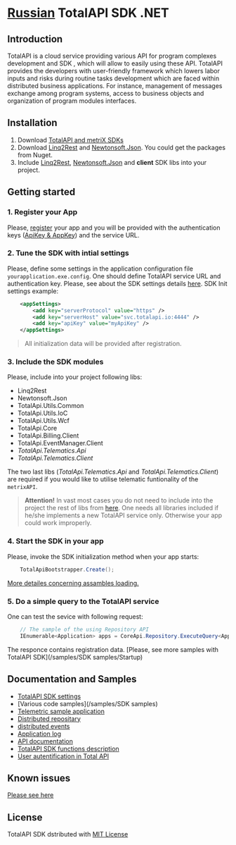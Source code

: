 [Russian](documentation/ru/README.md)
TotalAPI SDK .NET
====================
Introduction
----------------------------------------
TotalAPI is a cloud service providing various API for program complexes development and SDK , which will allow to easily using these API.
TotalAPI provides the developers with user-friendly framework which lowers labor inputs and risks during routine tasks development which are faced within distributed business applications. For instance, management of messages exchange among program systems, access to business objects and organization of program modules interfaces.

Installation
-------------------------------------------
1.  Download [TotalAPI and metriX SDKs](./dist/NET45/)
2.  Download [Linq2Rest](https://www.nuget.org/packages/Linq2Rest/) and [Newtonsoft.Json](https://www.nuget.org/packages/newtonsoft.json/). You could get the packages from Nuget.
3.  Include [Linq2Rest](https://www.nuget.org/packages/Linq2Rest/), [Newtonsoft.Json](https://www.nuget.org/packages/newtonsoft.json/) and  **client** SDK libs into your project.

Getting started
---------------------------------------------
### 1. Register your App
Please, [register](http://billing.totalapi.io/#/applications) your app and you will be provided with the authentication keys ([ApiKey & AppKey](/documentation/auth.md)) and the service URL.

### 2. Tune the SDK with intial settings
Please, define some settings in  the application configuration file `yourapplication.exe.config`.  One should define TotalAPI service URL and authentication key. Please, see about the SDK settings details [here](/documentation/sdksettings.md).
SDK Init settings example:
```xml
    <appSettings>
    	<add key="serverProtocol" value="https" />
    	<add key="serverHost" value="svc.totalapi.io:4444" />
        <add key="apiKey" value="myApiKey" />
    </appSettings>
```
> All initialization data will be provided after registration.

### 3. Include the SDK modules  
Please, include into your project following libs:

* Linq2Rest
* Newtonsoft.Json
* TotalApi.Utils.Common
* TotalApi.Utils.IoC
* TotalApi.Utils.Wcf
* TotalApi.Core
* TotalApi.Billing.Client
* TotalApi.EventManager.Client
* *TotalApi.Telematics.Api*
* *TotalApi.Telematics.Client*

The two last libs (*TotalApi.Telematics.Api* and *TotalApi.Telematics.Client*) are required if you would like to utilise telematic funtionality of the `metrixAPI`. 

> **Attention!** 
> In vast most cases you do not need to include into the project the rest of libs from [here](../../dist/net45/). One needs all libraries included if he/she implements a new TotalAPI service only.  Otherwise your app could work improperly.

### 4. Start the SDK in your app
Please, invoke the SDK initialization method when your app starts:
```C#    
    TotalApiBootstrapper.Create();
```
[More detailes concerning assambles loading.](/documentation/sdkload.md)

### 5. Do a simple query to the TotalAPI service
One can test the sevice with following request:
```C#
	// The sample of the using Repository API
	IEnumerable<Application> apps = CoreApi.Repository.ExecuteQuery<Application>();

```
The responce contains registration data.
[Please, see more samples with TotalAPI SDK](/samples/SDK samples/Startup)

Documentation and Samples
-------------------------------------------
* [TotalAPI SDK settings](/documentation/sdksettings.md)
* [Various code samples](/samples/SDK samples)
 * [Telemetric sample application](/documentation/sdksamplestele.md)
 * [Distributed repositary](/documentation/sdksamplesrepo.md)
 * [distributed events](/documentation/sdksamplesevent.md)
 * [Application log](/documentation/sdksampleslog.md)
* [API documentation]()
* [TotalAPI SDK functions description]()
* [User autentification in Total API](/documentation/auth.md)

Known issues
--------------------------------------------------------------
[Please see here](https://github.com/TotalApi/SDK-dNet/issues)

License
------------------------------------------------------------
TotalAPI SDK dstributed with [MIT License](LIENSE.txt)
 
